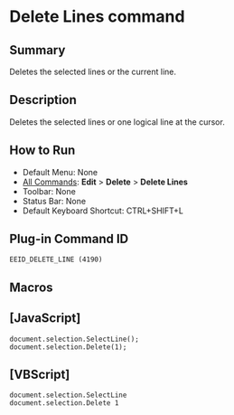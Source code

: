 # Delete Lines command

## Summary

Deletes the selected lines or the current line.

## Description

Deletes the selected lines or one logical line at the cursor.

## How to Run

- Default Menu: None
- [All Commands](../tools/all_commands): **Edit** \> **Delete**
\> **Delete Lines**
- Toolbar: None
- Status Bar: None
- Default Keyboard Shortcut: CTRL+SHIFT+L

## Plug-in Command ID

```
EEID_DELETE_LINE (4190)```

## Macros

## \[JavaScript\]

```
document.selection.SelectLine();
document.selection.Delete(1);
```

## \[VBScript\]

```
document.selection.SelectLine
document.selection.Delete 1
```
